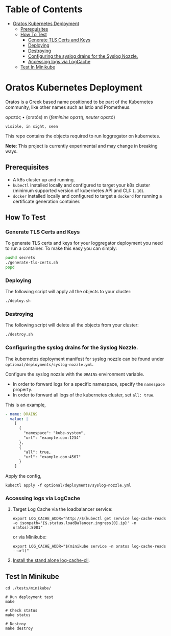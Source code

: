 Table of Contents
=================

   * [Oratos Kubernetes Deployment](#oratos-kubernetes-deployment)
      * [Prerequisites](#prerequisites)
      * [How To Test](#how-to-test)
         * [Generate TLS Certs and Keys](#generate-tls-certs-and-keys)
         * [Deploying](#deploying)
         * [Destroying](#destroying)
         * [Configuring the syslog drains for the Syslog Nozzle.](#configuring-the-syslog-drains-for-the-syslog-nozzle)
         * [Accessing logs via LogCache](#accessing-logs-via-logcache)
      * [Test In Minikube](#test-in-minikube)

# Oratos Kubernetes Deployment

Oratos is a Greek based name positioned to be part of the Kubernetes community,
like other names such as Istio and Prometheus.

ορατός • (oratós) m (_feminine_ ορατή, _neuter_ ορατό)

	visible, in sight, seen


This repo contains the objects required to run loggregator on kubernetes.

**Note**: This project is currently experimental and may change in breaking
ways.

## Prerequisites

- A k8s cluster up and running.
- `kubectl` installed locally and configured to target your k8s cluster
  (minimum supported version of kubernetes API and CLI: `1.10`).
- `docker` installed locally and configured to target a `dockerd` for running a
  certificate generation container.

## How To Test
### Generate TLS Certs and Keys

To generate TLS certs and keys for your loggregator deployment you need to run
a container. To make this easy you can simply:

```bash
pushd secrets
./generate-tls-certs.sh
popd
```

### Deploying

The following script will apply all the objects to your cluster:

```bash
./deploy.sh
```

### Destroying

The following script will delete all the objects from your cluster:

```bash
./destroy.sh
```

### Configuring the syslog drains for the Syslog Nozzle.

The kubernetes deployment manifest for syslog nozzle can be found under
`optional/deployments/syslog-nozzle.yml`.

Configure the syslog nozzle with the `DRAINS` environment variable.
- In order to forward logs for a specific namespace, specify the `namespace`
property.
- In order to forward all logs of the kubernetes cluster, set `all: true`.

This is an example,

```yaml
- name: DRAINS
  value: |
    [
      {
        "namespace": "kube-system",
        "url": "example.com:1234"
      },
      {
        "all": true,
        "url": "example.com:4567"
      }
    ]
```

Apply the config,
```
kubectl apply -f optional/deployments/syslog-nozzle.yml
```

### Accessing logs via LogCache

1. Target Log Cache via the loadbalancer service:
   ```
   export LOG_CACHE_ADDR="http://$(kubectl get service log-cache-reads -o jsonpath='{$.status.loadBalancer.ingress[0].ip}' -n oratos):8081"
   ```

   or via Minikube:
   ```
   export LOG_CACHE_ADDR="$(minikube service -n oratos log-cache-reads --url)"
   ```
1. [Install the stand alone log-cache-cli][log-cache-cli].

[log-cache-cli]: https://github.com/cloudfoundry/log-cache-cli#stand-alone-cli

## Test In Minikube

```
cd ./tests/minikube/

# Run deployment test
make

# Check status
make status

# Destroy
make destroy
```